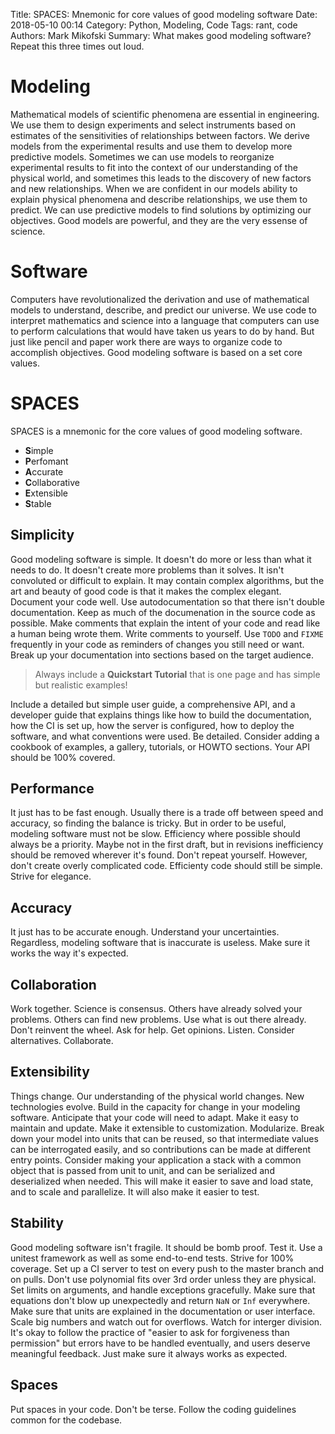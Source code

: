 Title: SPACES: Mnemonic for core values of good modeling software
Date: 2018-05-10 00:14
Category: Python, Modeling, Code
Tags: rant, code
Authors: Mark Mikofski
Summary: What makes good modeling software? Repeat this three times out loud.

# Modeling
Mathematical models of scientific phenomena are essential in engineering. We
use them to design experiments and select instruments based on estimates of the
sensitivities of relationships between factors. We derive models from the
experimental results and use them to develop more predictive models. Sometimes
we can use models to reorganize experimental results to fit into the context of
our understanding of the physical world, and sometimes this leads to the
discovery of new factors and new relationships. When we are confident in our
models ability to explain physical phenomena and describe relationships, we use
them to predict. We can use predictive models to find solutions by optimizing
our objectives. Good models are powerful, and they are the very essense of
science.

# Software
Computers have revolutionalized the derivation and use of mathematical models
to understand, describe, and predict our universe. We use code to interpret
mathematics and science into a language that computers can use to perform
calculations that would have taken us years to do by hand. But just like pencil
and paper work there are ways to organize code to accomplish objectives. Good
modeling software is based on a set core values.

# SPACES
SPACES is a mnemonic for the core values of good modeling software.

* **S**imple
* **P**erfomant
* **A**ccurate
* **C**ollaborative
* **E**xtensible
* **S**table

## Simplicity
Good modeling software is simple. It doesn't do more or less than what it needs
to do. It doesn't create more problems than it solves. It isn't convoluted or
difficult to explain. It may contain complex algorithms, but the art and beauty
of good code is that it makes the complex elegant. Document your code well. Use
autodocumentation so that there isn't double documentation. Keep as much of the
documenation in the source code as possible. Make comments that explain the
intent of your code and read like a human being wrote them. Write comments to
yourself. Use `TODO` and `FIXME` frequently in your code as reminders of
changes you still need or want. Break up your documentation into sections based
on the target audience.

>Always include a **Quickstart Tutorial** that is one page and has simple but
>realistic examples!

Include a detailed but simple user guide, a comprehensive API, and a developer
guide that explains things like how to build the documentation, how the CI is
set up, how the server is configured, how to deploy the software, and what
conventions were used. Be detailed. Consider adding a cookbook of examples, a
gallery, tutorials, or HOWTO sections. Your API should be 100% covered.

## Performance
It just has to be fast enough. Usually there is a trade off between speed and
accuracy, so finding the balance is tricky. But in order to be useful, modeling
software must not be slow. Efficiency where possible should always be a
priority. Maybe not in the first draft, but in revisions inefficiency should be
removed wherever it's found. Don't repeat yourself. However, don't create overly complicated code. Efficienty code should still be simple. Strive for elegance.

## Accuracy
It just has to be accurate enough. Understand your uncertainties. Regardless,
modeling software that is inaccurate is useless. Make sure it works the way
it's expected.

## Collaboration
Work together. Science is consensus. Others have already solved your problems.
Others can find new problems. Use what is out there already. Don't reinvent the
wheel. Ask for help. Get opinions. Listen. Consider alternatives. Collaborate.

## Extensibility
Things change. Our understanding of the physical world changes. New
technologies evolve. Build in the capacity for change in your modeling
software. Anticipate that your code will need to adapt. Make it easy to
maintain and update. Make it extensible to customization. Modularize. Break
down your model into units that can be reused, so that intermediate values
can be interrogated easily, and so contributions can be made at different entry
points. Consider making your application a stack with a common object that is
passed from unit to unit, and can be serialized and deserialized when needed.
This will make it easier to save and load state, and to scale and parallelize.
It will also make it easier to test.

## Stability
Good modeling software isn't fragile. It should be bomb proof. Test it. Use a
unitest framework as well as some end-to-end tests. Strive for 100% coverage.
Set up a CI server to test on every push to the master branch and on pulls.
Don't use polynomial fits over 3rd order unless they are physical. Set limits
on arguments, and handle exceptions gracefully. Make sure that equations don't
blow up unexpectedly and return `NaN` or `Inf` everywhere. Make sure that units
are explained in the documentation or user interface. Scale big numbers and
watch out for overflows. Watch for interger division. It's okay to follow the
practice of "easier to ask for forgiveness than permission" but errors have to
be handled eventually, and users deserve meaningful feedback. Just make sure it
always works as expected.

## Spaces
Put spaces in your code. Don't be terse. Follow the coding guidelines common
for the codebase.
